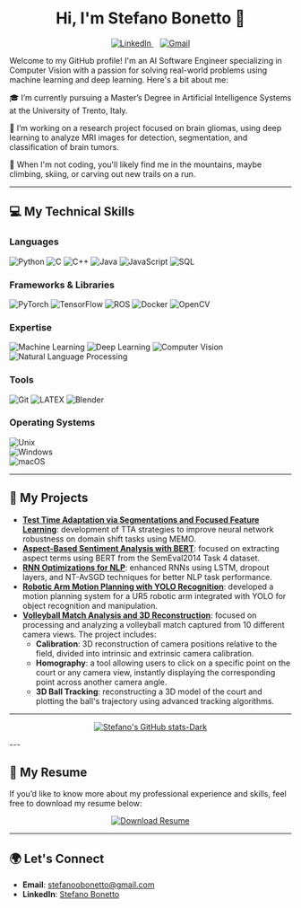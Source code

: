 <h1 align="center">Hi, I'm Stefano Bonetto 👋 </h1>

<p align='center'>
  <a href="https://www.linkedin.com/in/stefano-bonetto/">
    <img src="https://img.shields.io/badge/LinkedIn-0077B5?style=for-the-badge&logo=linkedin&logoColor=white" alt="LinkedIn"></img>
  </a>&nbsp;&nbsp;
  <a href="mailto:stefanoobonetto@gmail.com">
    <img src="https://img.shields.io/badge/Gmail-D14836?style=for-the-badge&logo=gmail&logoColor=white" alt="Gmail"></img>
  </a> 
</p>

Welcome to my GitHub profile! I'm an AI Software Engineer specializing in Computer Vision with a passion for solving real-world problems using machine learning and deep learning. Here's a bit about me:

🎓 I’m currently pursuing a Master’s Degree in Artificial Intelligence Systems at the University of Trento, Italy.

🔭 I’m working on a research project focused on brain gliomas, using deep learning to analyze MRI images for detection, segmentation, and classification of brain tumors.

🌱 When I'm not coding, you'll likely find me in the mountains, maybe climbing, skiing, or carving out new trails on a run.

---

## 💻 My Technical Skills

### Languages
![Python](https://img.shields.io/badge/Python-3776AB?style=flat-square&logo=python&logoColor=white) 
![C](https://img.shields.io/badge/C-A8B9CC?style=flat-square&logo=c&logoColor=white) 
![C++](https://img.shields.io/badge/C++-00599C?style=flat-square&logo=c%2B%2B&logoColor=white) 
![Java](https://img.shields.io/badge/Java-007396?style=flat-square&logo=java&logoColor=white) 
![JavaScript](https://img.shields.io/badge/JavaScript-F7DF1E?style=flat-square&logo=javascript&logoColor=black) 
![SQL](https://img.shields.io/badge/SQL-4479A1?style=flat-square&logo=mysql&logoColor=white) 

### Frameworks & Libraries 
![PyTorch](https://img.shields.io/badge/PyTorch-EE4C2C?style=flat-square&logo=pytorch&logoColor=white) 
![TensorFlow](https://img.shields.io/badge/TensorFlow-FF6F00?style=flat-square&logo=tensorflow&logoColor=white) 
![ROS](https://img.shields.io/badge/ROS-22314E?style=flat-square&logo=ros&logoColor=white) 
![Docker](https://img.shields.io/badge/Docker-2496ED?style=flat-square&logo=docker&logoColor=white) 
![OpenCV](https://img.shields.io/badge/OpenCV-5C3EE8?style=flat-square&logo=opencv&logoColor=white) 

### Expertise
![Machine Learning](https://img.shields.io/badge/-Machine%20Learning-102230?style=flat-square&logoColor=white) 
![Deep Learning](https://img.shields.io/badge/-Deep%20Learning-102230?style=flat-square&logo=tensorflow&logoColor=white) 
![Computer Vision](https://img.shields.io/badge/-Computer%20Vision-102230?style=flat-square&logo=opencv&logoColor=white) 
![Natural Language Processing](https://img.shields.io/badge/-NLP-102230?style=flat-square&logo=spacy&logoColor=white) 

### Tools
![Git](https://img.shields.io/badge/Git-F05032?style=flat-square&logo=git&logoColor=white) 
![LATEX](https://img.shields.io/badge/LaTeX-008080?style=flat-square&logo=latex&logoColor=white) 
![Blender](https://img.shields.io/badge/Blender-F5792A?style=flat-square&logo=blender&logoColor=white) 

### Operating Systems
![Unix](https://img.shields.io/badge/Unix-000000?style=flat-square&logo=unix&logoColor=white)  
![Windows](https://img.shields.io/badge/Windows-0078D6?style=flat-square&logo=windows&logoColor=white)  
![macOS](https://img.shields.io/badge/macOS-000000?style=flat-square&logo=apple&logoColor=white)

---

## 🚀 My Projects
- **[Test Time Adaptation via Segmentations and Focused Feature Learning](https://github.com/stefanoobonetto/DeepLearning_project)**: development of TTA strategies to improve neural network robustness on domain shift tasks using MEMO.
- **[Aspect-Based Sentiment Analysis with BERT](https://github.com/stefanoobonetto/AspectBasedSentimentAnalysis)**: focused on extracting aspect terms using BERT from the SemEval2014 Task 4 dataset.
- **[RNN Optimizations for NLP](https://github.com/stefanoobonetto/LM_RNN-Optimizations)**: enhanced RNNs using LSTM, dropout layers, and NT-AvSGD techniques for better NLP task performance.
- **[Robotic Arm Motion Planning with YOLO Recognition](https://github.com/MattiaRigon/Ur5_motion_and_Lego_Detection)**: developed a motion planning system for a UR5 robotic arm integrated with YOLO for object recognition and manipulation.
- **[Volleyball Match Analysis and 3D Reconstruction](https://github.com/stefanoobonetto/computer-vision-project)**: focused on processing and analyzing a volleyball match captured from 10 different camera views. The project includes:
  - **Calibration**: 3D reconstruction of camera positions relative to the field, divided into intrinsic and extrinsic camera calibration.
  - **Homography**: a tool allowing users to click on a specific point on the court or any camera view, instantly displaying the corresponding point across another camera angle.
  - **3D Ball Tracking**: reconstructing a 3D model of the court and plotting the ball's trajectory using advanced tracking algorithms.


---
<div align="center">

<!-- [![MattiaRigon's GitHub Streak](https://streak-stats.demolab.com?user=MattiaRigon&theme=dark)](https://git.io/streak-stats) -->
[![Stefano's GitHub stats-Dark](https://github-readme-stats.vercel.app/api?username=stefanoobonetto&show_icons=true&theme=dark#gh-dark-mode-only)](https://github.com/anuraghazra/github-readme-stats#gh-dark-mode-only)

</div>
--- 

## 📄 My Resume

If you’d like to know more about my professional experience and skills, feel free to download my resume below:

<p align="center">
    <a href="https://github.com/stefanoobonetto/stefanoobonetto/raw/main/RESUME_stefano_bonetto.pdf" download="Stefano_Bonetto_Resume">
    <img src="https://img.shields.io/badge/Resume-Download-2ea44f?style=for-the-badge&logo=google-drive&logoColor=white" alt="Download Resume"></img>
  </a>
</p>

---

## 🌍 Let's Connect
- **Email**: [stefanoobonetto@gmail.com](mailto:stefanoobonetto@gmail.com)
- **LinkedIn**: [Stefano Bonetto](https://www.linkedin.com/in/stefano-bonetto/)
